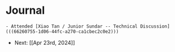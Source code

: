 # Journal
	- Attended [Xiao Tan / Junior Sundar -- Technical Discussion](((66260755-1d06-44fc-a270-ca1cbec2c0e2)))
- Next: [[Apr 23rd, 2024]]